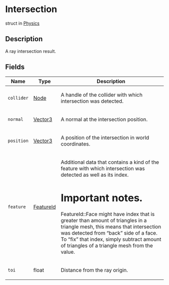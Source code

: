 # Intersection
struct in [Physics](../Physics.md)

## Description
<p>A ray intersection result.</p>

## Fields
| Name | Type | Description |
|---|---|---|
| `collider` | [Node](../Node/Node.md) | <p>A handle of the collider with which intersection was detected.</p> |
| `normal` | [Vector3](../Math/Vector3.md) | <p>A normal at the intersection position.</p> |
| `position` | [Vector3](../Math/Vector3.md) | <p>A position of the intersection in world coordinates.</p> |
| `feature` | [FeatureId](../Physics/FeatureId.md) | <p>Additional data that contains a kind of the feature with which intersection was detected as well as its index.</p> <h1>Important notes.</h1> <p>FeatureId::Face might have index that is greater than amount of triangles in a triangle mesh, this means that intersection was detected from “back” side of a face. To “fix” that index, simply subtract amount of triangles of a triangle mesh from the value.</p> |
| `toi` | float | <p>Distance from the ray origin.</p> |
